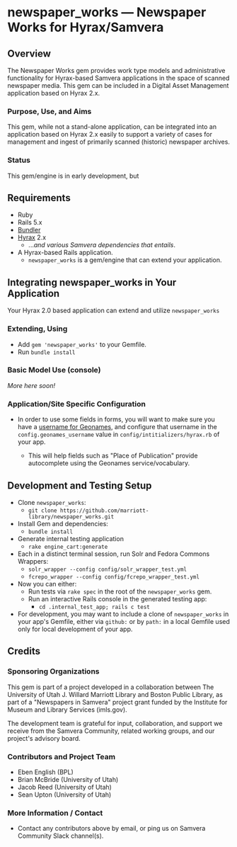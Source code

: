 newspaper_works — Newspaper Works for Hyrax/Samvera
===================================================

Overview
--------

The Newspaper Works gem provides work type models and administrative
functionality for Hyrax-based Samvera applications in the space
of scanned newspaper media.  This gem can be included in a
Digital Asset Management application based on Hyrax 2.x.

### Purpose, Use, and Aims

This gem, while not a stand-alone application, can be integrated into an
application based on Hyrax 2.x easily to support a variety of cases for
management and ingest of primarily scanned (historic) newspaper archives.

### Status

This gem/engine is in early development, but

Requirements
------------

  * Ruby
  * Rails 5.x
  * [Bundler](http://bundler.io/)
  * [Hyrax](https://github.com/samvera/hyrax) 2.x
    - ..._and various Samvera dependencies that entails_.
  * A Hyrax-based Rails application.
    * `newspaper_works` is a gem/engine that can extend your application.


Integrating newspaper_works in Your Application
-----------------------------------------------

Your Hyrax 2.0 based application can extend and utilize `newspaper_works`

### Extending, Using

  * Add `gem 'newspaper_works'` to your Gemfile.
  * Run `bundle install`

### Basic Model Use (console)

_More here soon!_

### Application/Site Specific Configuration

  * In order to use some fields in forms, you will want to make sure you
    have a [username for Geonames](http://www.geonames.org/login),
    and configure that username in the `config.geonames_username`
    value in `config/intitializers/hyrax.rb` of your app.

    - This will help fields such as "Place of Publication" provide
      autocomplete using the Geonames service/vocabulary.


Development and Testing Setup
-----------------------------

* Clone `newspaper_works`:
  - `git clone https://github.com/marriott-library/newspaper_works.git`
* Install Gem and dependencies:
  - `bundle install`
* Generate internal testing application
  - `rake engine_cart:generate`
* Each in a distinct terminal session, run Solr and Fedora Commons Wrappers:
  - `solr_wrapper --config config/solr_wrapper_test.yml`
  - `fcrepo_wrapper --config config/fcrepo_wrapper_test.yml`
* Now you can either:
  - Run tests via `rake spec` in the root of the `newspaper_works` gem.
  - Run an interactive Rails console in the generated testing app:
    - `cd .internal_test_app; rails c test`
* For development, you may want to include a clone of `newspaper_works`
  in your app's Gemfile, either via `github:` or by `path:` in a local
  Gemfile used only for local development of your app.

Credits
-------

### Sponsoring Organizations

This gem is part of a project developed in a collaboration between
The University of Utah J. Willard Marriott Library and
Boston Public Library, as part of a "Newspapers in Samvera" project
grant funded by the Institute for Museum and Library Services (imls.gov).

The development team is grateful for input, collaboration, and support
we receive from the Samvera Community, related working groups,
and our project's advisory board.

### Contributors and Project Team

  * Eben English (BPL)
  * Brian McBride (University of Utah)
  * Jacob Reed (University of Utah)
  * Sean Upton (University of Utah)

### More Information / Contact

  * Contact any contributors above by email, or ping us on
    Samvera Community Slack channel(s).
